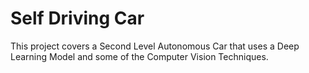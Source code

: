 # Self Driving Car 
This project covers a Second Level Autonomous Car that uses a Deep Learning Model and some of the Computer Vision Techniques.
